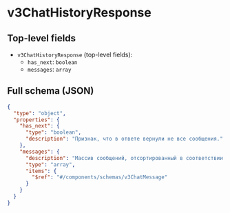 # v3ChatHistoryResponse

## Top-level fields
- `v3ChatHistoryResponse` (top-level fields):
  - `has_next`: `boolean`
  - `messages`: `array`

## Full schema (JSON)
```json
{
  "type": "object",
  "properties": {
    "has_next": {
      "type": "boolean",
      "description": "Признак, что в ответе вернули не все сообщения."
    },
    "messages": {
      "description": "Массив сообщений, отсортированный в соответствии с параметром `direction` из тела запроса.",
      "type": "array",
      "items": {
        "$ref": "#/components/schemas/v3ChatMessage"
      }
    }
  }
}
```
